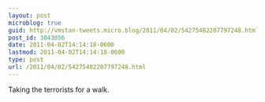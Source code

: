 ```yaml
---
layout: post
microblog: true
guid: http://vmstan-tweets.micro.blog/2011/04/02/54275482207797248.html
post_id: 3043056
date: 2011-04-02T14:14:18-0600
lastmod: 2011-04-02T14:14:18-0600
type: post
url: /2011/04/02/54275482207797248.html
---
```

Taking the terrorists for a walk.
